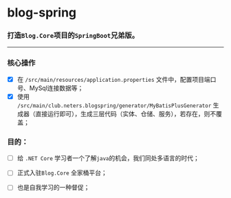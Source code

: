 # blog-spring
 
### 打造`Blog.Core`项目的`SpringBoot`兄弟版。  
-------

### 核心操作

- [x] 在 `/src/main/resources/application.properties` 文件中，配置项目端口号、MySql连接数据等；
- [x] 使用 `/src/main/club.neters.blogspring/generator/MyBatisPlusGenerator` 生成器（直接运行即可），生成三层代码（实体、仓储、服务），若存在，则不覆盖；
  
### 目的：   

- [ ] 给 `.NET Core` 学习者一个了解`java`的机会，我们同处多语言的时代；
- [ ] 正式入驻`Blog.Core` 全家桶平台；
- [ ] 也是自我学习的一种督促；


